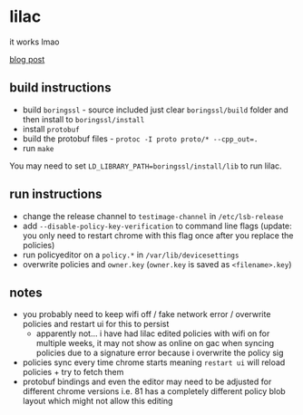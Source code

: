 # lilac
it works lmao

[blog post](https://www.r58playz.dev/post/lilac-the-device-policy-story)

## build instructions
 - build `boringssl` - source included just clear `boringssl/build` folder and then install to `boringssl/install`
 - install `protobuf`
 - build the protobuf files - `protoc -I proto proto/* --cpp_out=.`
 - run `make`

You may need to set `LD_LIBRARY_PATH=boringssl/install/lib` to run lilac.

## run instructions
 - change the release channel to `testimage-channel` in `/etc/lsb-release`
 - add `--disable-policy-key-verification` to command line flags (update: you only need to restart chrome with this flag once after you replace the policies)
 - run policyeditor on a `policy.*` in `/var/lib/devicesettings`
 - overwrite policies and `owner.key` (`owner.key` is saved as `<filename>.key`)
 
## notes
 - you probably need to keep wifi off / fake network error / overwrite policies and restart ui for this to persist
   - apparently not... i have had lilac edited policies with wifi on for multiple weeks, it may not show as online on gac when syncing policies due to a signature error because i overwrite the policy sig
 - policies sync every time chrome starts meaning `restart ui` will reload policies + try to fetch them
 - protobuf bindings and even the editor may need to be adjusted for different chrome versions i.e. 81 has a completely different policy blob layout which might not allow this editing
